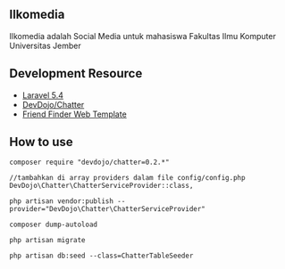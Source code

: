 ## Ilkomedia

Ilkomedia adalah Social Media untuk mahasiswa Fakultas Ilmu Komputer Universitas Jember

## Development Resource
- [Laravel 5.4](https://laravel.com/docs/5.4)
- [DevDojo/Chatter](https://github.com/thedevdojo/chatter)
- [Friend Finder Web Template](http://mythemestore.com/friend-finder)

## How to use

```
composer require "devdojo/chatter=0.2.*"

//tambahkan di array providers dalam file config/config.php
DevDojo\Chatter\ChatterServiceProvider::class,

php artisan vendor:publish --provider="DevDojo\Chatter\ChatterServiceProvider"

composer dump-autoload

php artisan migrate

php artisan db:seed --class=ChatterTableSeeder
```


